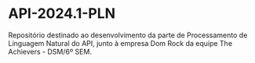 # API-2024.1-PLN
Repositório destinado ao desenvolvimento da parte de Processamento de Linguagem Natural do API, junto à empresa Dom Rock da equipe The Achievers - DSM/6º SEM.
